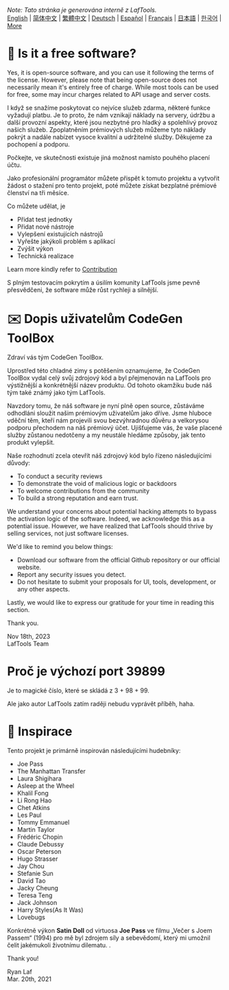 <i>Note: Tato stránka je generována interně z LafTools.</i> <br/> [English](/docs/en_US)  |  [简体中文](/docs/zh_CN)  |  [繁體中文](/docs/zh_HK)  |  [Deutsch](/docs/de)  |  [Español](/docs/es)  |  [Français](/docs/fr)  |  [日本語](/docs/ja)  |  [한국어](/docs/ko) | [More](/docs/) <br/>

# 🙋 Is it a free software?

Yes, it is open-source software, and you can use it following the terms of the license. However, please note that being open-source does not necessarily mean it's entirely free of charge. While most tools can be used for free, some may incur charges related to API usage and server costs.

I když se snažíme poskytovat co nejvíce služeb zdarma, některé funkce vyžadují platbu. Je to proto, že nám vznikají náklady na servery, údržbu a další provozní aspekty, které jsou nezbytné pro hladký a spolehlivý provoz našich služeb. Zpoplatněním prémiových služeb můžeme tyto náklady pokrýt a nadále nabízet vysoce kvalitní a udržitelné služby. Děkujeme za pochopení a podporu.

Počkejte, ve skutečnosti existuje jiná možnost namísto pouhého placení účtu.

Jako profesionální programátor můžete přispět k tomuto projektu a vytvořit žádost o stažení pro tento projekt, poté můžete získat bezplatné prémiové členství na tři měsíce.

Co můžete udělat, je

- Přidat test jednotky
- Přidat nové nástroje
- Vylepšení existujících nástrojů
- Vyřešte jakýkoli problém s aplikací
- Zvýšit výkon
- Technická realizace

Learn more kindly refer to [Contribution](CONTRIBUTION.md)

S plným testovacím pokrytím a úsilím komunity LafTools jsme pevně přesvědčeni, že software může růst rychleji a silnější.

# ✉️ Dopis uživatelům CodeGen ToolBox

Zdraví vás tým CodeGen ToolBox.

Uprostřed této chladné zimy s potěšením oznamujeme, že CodeGen ToolBox vydal celý svůj zdrojový kód a byl přejmenován na LafTools pro výstižnější a konkrétnější název produktu. Od tohoto okamžiku bude náš tým také známý jako tým LafTools.

Navzdory tomu, že náš software je nyní plně open source, zůstáváme odhodláni sloužit našim prémiovým uživatelům jako dříve. Jsme hluboce vděční těm, kteří nám projevili svou bezvýhradnou důvěru a velkorysou podporu přechodem na náš prémiový účet. Ujišťujeme vás, že vaše placené služby zůstanou nedotčeny a my neustále hledáme způsoby, jak tento produkt vylepšit.

Naše rozhodnutí zcela otevřít náš zdrojový kód bylo řízeno následujícími důvody:

- To conduct a security reviews
- To demonstrate the void of malicious logic or backdoors
- To welcome contributions from the community
- To build a strong reputation and earn trust.

We understand your concerns about potential hacking attempts to bypass the activation logic of the software. Indeed, we acknowledge this as a potential issue. However, we have realized that LafTools should thrive by selling services, not just software licenses.

We'd like to remind you below things:

- Download our software from the official Github repository or our official website.
- Report any security issues you detect.
- Do not hesitate to submit your proposals for UI, tools, development, or any other aspects.

Lastly, we would like to express our gratitude for your time in reading this section.

Thank you.

Nov 18th, 2023  
LafTools Team

# Proč je výchozí port 39899

Je to magické číslo, které se skládá z 3 + 98 + 99.

Ale jako autor LafTools zatím raději nebudu vyprávět příběh, haha.

# 🎷 Inspirace

Tento projekt je primárně inspirován následujícími hudebníky:

- Joe Pass
- The Manhattan Transfer
- Laura Shigihara
- Asleep at the Wheel
- Khalil Fong
- Li Rong Hao
- Chet Atkins
- Les Paul
- Tommy Emmanuel
- Martin Taylor
- Frédéric Chopin
- Claude Debussy
- Oscar Peterson
- Hugo Strasser
- Jay Chou
- Stefanie Sun
- David Tao
- Jacky Cheung
- Teresa Teng
- Jack Johnson
- Harry Styles(As It Was)
- Lovebugs

Konkrétně výkon **Satin Doll** od virtuosa **Joe Pass** ve filmu „Večer s Joem Passem“ (1994) pro mě byl zdrojem síly a sebevědomí, který mi umožnil čelit jakémukoli životnímu dilematu. .

Thank you!

Ryan Laf  
Mar. 20th, 2021
